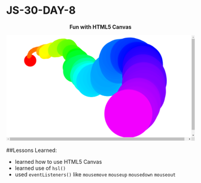 # JS-30-DAY-8

**<center>Fun with HTML5 Canvas</center>**

![img](./ss.png)

##Lessons Learned:

- learned how to use HTML5 Canvas
- learned use of `hsl()`
- used `eventListeners()` like `mousemove` `mouseup` `mousedown` `mouseout`
